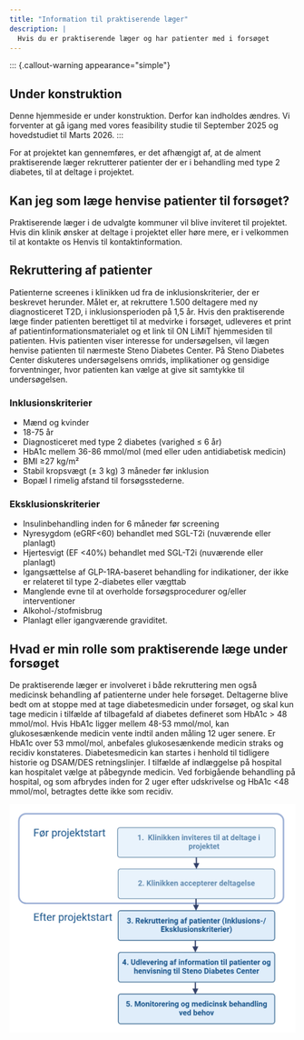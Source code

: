 ```yaml
---
title: "Information til praktiserende læger"
description: |
  Hvis du er praktiserende læger og har patienter med i forsøget
---
```


::: {.callout-warning appearance="simple"}
## Under konstruktion

Denne hjemmeside er under konstruktion. Derfor kan indholdes ændres. Vi
forventer at gå igang med vores feasibility studie til September 2025 og
hovedstudiet til Marts 2026.
:::

For at projektet kan gennemføres, er det afhængigt af, at de alment
praktiserende læger rekrutterer patienter der er i behandling med type 2
diabetes, til at deltage i projektet.

## Kan jeg som læge henvise patienter til forsøget?

Praktiserende læger i de udvalgte kommuner vil blive inviteret til
projektet. Hvis din klinik ønsker at deltage i projektet eller høre
mere, er i velkommen til at kontakte os Henvis til kontaktinformation.

## Rekruttering af patienter

Patienterne screenes i klinikken ud fra de inklusionskriterier, der er
beskrevet herunder. Målet er, at rekruttere 1.500 deltagere med ny
diagnosticeret T2D, i inklusionsperioden på 1,5 år. Hvis den
praktiserende læge finder patienten berettiget til at medvirke i
forsøget, udleveres et print af patientinformationsmaterialet og et link
til ON LiMiT hjemmesiden til patienten. Hvis patienten viser interesse
for undersøgelsen, vil lægen henvise patienten til nærmeste Steno
Diabetes Center. På Steno Diabetes Center diskuteres undersøgelsens
omrids, implikationer og gensidige forventninger, hvor patienten kan
vælge at give sit samtykke til undersøgelsen.

### Inklusionskriterier

-   Mænd og kvinder
-   18-75 år
-   Diagnosticeret med type 2 diabetes (varighed ≤ 6 år)
-   HbA1c mellem 36-86 mmol/mol (med eller uden antidiabetisk medicin)
-   BMI ≥27 kg/m²
-   Stabil kropsvægt (± 3 kg) 3 måneder før inklusion
-   Bopæl I rimelig afstand til forsøgsstederne.

### Eksklusionskriterier

-   Insulinbehandling inden for 6 måneder før screening
-   Nyresygdom (eGRF\<60) behandlet med SGL-T2i (nuværende eller
    planlagt)
-   Hjertesvigt (EF \<40%) behandlet med SGL-T2i (nuværende eller
    planlagt)
-   Igangsættelse af GLP-1RA-baseret behandling for indikationer, der
    ikke er relateret til type 2-diabetes eller vægttab
-   Manglende evne til at overholde forsøgsprocedurer og/eller
    interventioner
-   Alkohol-/stofmisbrug
-   Planlagt eller igangværende graviditet.

## Hvad er min rolle som praktiserende læge under forsøget

De praktiserende læger er involveret i både rekruttering men også
medicinsk behandling af patienterne under hele forsøget. Deltagerne
blive bedt om at stoppe med at tage diabetesmedicin under forsøget, og
skal kun tage medicin i tilfælde af tilbagefald af diabetes defineret
som HbA1c \> 48 mmol/mol. Hvis HbA1c ligger mellem 48-53 mmol/mol, kan
glukosesænkende medicin vente indtil anden måling 12 uger senere. Er
HbA1c over 53 mmol/mol, anbefales glukosesænkende medicin straks og
recidiv konstateres. Diabetesmedicin kan startes i henhold til tidligere
historie og DSAM/DES retningslinjer. I tilfælde af indlæggelse på
hospital kan hospitalet vælge at påbegynde medicin. Ved forbigående
behandling på hospital, og som afbrydes inden for 2 uger efter
udskrivelse og HbA1c \<48 mmol/mol, betragtes dette ikke som recidiv.

![Rekrutterings- og behandlingsforløb](/images/study-recruitment.png)

